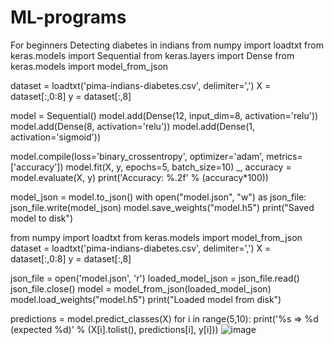 # ML-programs
For beginners
Detecting diabetes in indians 
from numpy import loadtxt
from keras.models import Sequential
from keras.layers import Dense
from keras.models import model_from_json

dataset = loadtxt('pima-indians-diabetes.csv', delimiter=',')
X = dataset[:,0:8]
y = dataset[:,8]

model = Sequential()
model.add(Dense(12, input_dim=8, activation='relu'))
model.add(Dense(8, activation='relu'))
model.add(Dense(1, activation='sigmoid'))

model.compile(loss='binary_crossentropy', optimizer='adam', metrics=['accuracy'])
model.fit(X, y, epochs=5, batch_size=10)
_, accuracy = model.evaluate(X, y)
print('Accuracy: %.2f' % (accuracy*100))

model_json = model.to_json()
with open("model.json", "w") as json_file:
    json_file.write(model_json)
model.save_weights("model.h5")
print("Saved model to disk")

from numpy import loadtxt
from keras.models import model_from_json
dataset = loadtxt('pima-indians-diabetes.csv', delimiter=',')
X = dataset[:,0:8]
y = dataset[:,8]

json_file = open('model.json', 'r')
loaded_model_json = json_file.read()
json_file.close()
model = model_from_json(loaded_model_json)
model.load_weights("model.h5")
print("Loaded model from disk")

predictions = model.predict_classes(X)
for i in range(5,10):
	print('%s => %d (expected %d)' % (X[i].tolist(), predictions[i], y[i]))
![image](https://github.com/soumyaDev9515/ML-programs/assets/104708894/b29620e6-1a1a-4481-8bf8-ebcaa1361987)

